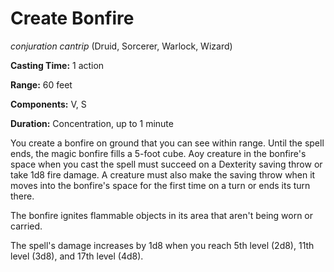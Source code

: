 # Create Bonfire
*conjuration cantrip* (Druid, Sorcerer, Warlock, Wizard)

**Casting Time:** 1 action

**Range:** 60 feet

**Components:** V, S

**Duration:** Concentration, up to 1 minute

You create a bonfire on ground that you can see within range. Until the spell ends, the magic bonfire fills a 5-foot cube. Aoy creature in the bonfire's space when you cast the spell must succeed on a Dexterity saving throw or take 1d8 fire damage. A creature must also make the saving throw when it moves into the bonfire's space for the first time on a turn or ends its turn there.

The bonfire ignites flammable objects in its area that aren't being worn or carried.

The spell's damage increases by 1d8 when you reach 5th level (2d8), 11th level (3d8), and 17th level (4d8).
